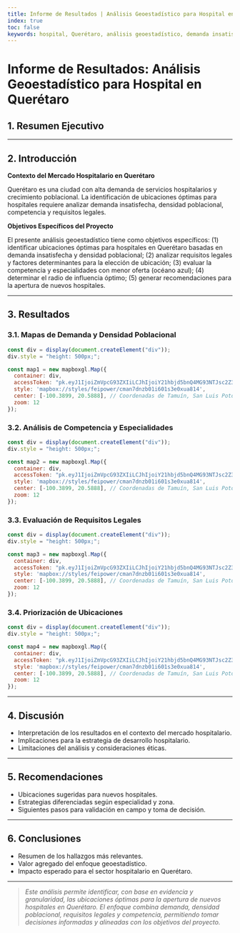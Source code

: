 ```yaml
---
title: Informe de Resultados | Análisis Geoestadístico para Hospital en Querétaro
index: true
toc: false
keywords: hospital, Querétaro, análisis geoestadístico, demanda insatisfecha, densidad poblacional, requisitos legales, competencia
---
```


# Informe de Resultados: Análisis Geoestadístico para Hospital en Querétaro

## 1. Resumen Ejecutivo

<!-- Breve descripción del objetivo, hallazgos principales y recomendaciones clave. -->

---

## 2. Introducción

**Contexto del Mercado Hospitalario en Querétaro**

Querétaro es una ciudad con alta demanda de servicios hospitalarios y crecimiento poblacional. La identificación de ubicaciones óptimas para hospitales requiere analizar demanda insatisfecha, densidad poblacional, competencia y requisitos legales.

**Objetivos Específicos del Proyecto**

El presente análisis geoestadístico tiene como objetivos específicos: (1) identificar ubicaciones óptimas para hospitales en Querétaro basadas en demanda insatisfecha y densidad poblacional; (2) analizar requisitos legales y factores determinantes para la elección de ubicación; (3) evaluar la competencia y especialidades con menor oferta (océano azul); (4) determinar el radio de influencia óptimo; (5) generar recomendaciones para la apertura de nuevos hospitales.

---

## 3. Resultados

### 3.1. Mapas de Demanda y Densidad Poblacional

<!-- Visualización de demanda insatisfecha y densidad poblacional. -->
```js
const div = display(document.createElement("div"));
div.style = "height: 500px;";

const map1 = new mapboxgl.Map({
  container: div,
  accessToken: "pk.eyJ1IjoiZmVpcG93ZXIiLCJhIjoiY21hbjd5bnQ4MG93NTJsc2Z3dzdzNnRiNiJ9.942M6p7lPTB0M2wU4p7cHg", 
  style: 'mapbox://styles/feipower/cman7dnzb01i601s3e0xua814',
  center: [-100.3899, 20.5888], // Coordenadas de Tamuín, San Luis Potosí, México
  zoom: 12
});
```

### 3.2. Análisis de Competencia y Especialidades

<!-- Mapas y tablas de competencia y especialidades con menor oferta. -->
```js
const div = display(document.createElement("div"));
div.style = "height: 500px;";

const map2 = new mapboxgl.Map({
  container: div,
  accessToken: "pk.eyJ1IjoiZmVpcG93ZXIiLCJhIjoiY21hbjd5bnQ4MG93NTJsc2Z3dzdzNnRiNiJ9.942M6p7lPTB0M2wU4p7cHg", 
  style: 'mapbox://styles/feipower/cman7dnzb01i601s3e0xua814',
  center: [-100.3899, 20.5888], // Coordenadas de Tamuín, San Luis Potosí, México
  zoom: 12
});
```

### 3.3. Evaluación de Requisitos Legales

<!-- Análisis de requisitos legales para ubicación de hospitales. -->
```js
const div = display(document.createElement("div"));
div.style = "height: 500px;";

const map3 = new mapboxgl.Map({
  container: div,
  accessToken: "pk.eyJ1IjoiZmVpcG93ZXIiLCJhIjoiY21hbjd5bnQ4MG93NTJsc2Z3dzdzNnRiNiJ9.942M6p7lPTB0M2wU4p7cHg", 
  style: 'mapbox://styles/feipower/cman7dnzb01i601s3e0xua814',
  center: [-100.3899, 20.5888], // Coordenadas de Tamuín, San Luis Potosí, México
  zoom: 12
});
```

### 3.4. Priorización de Ubicaciones

<!-- Tabla y mapa de ubicaciones con mayor potencial. -->
```js
const div = display(document.createElement("div"));
div.style = "height: 500px;";

const map4 = new mapboxgl.Map({
  container: div,
  accessToken: "pk.eyJ1IjoiZmVpcG93ZXIiLCJhIjoiY21hbjd5bnQ4MG93NTJsc2Z3dzdzNnRiNiJ9.942M6p7lPTB0M2wU4p7cHg", 
  style: 'mapbox://styles/feipower/cman7dnzb01i601s3e0xua814',
  center: [-100.3899, 20.5888], // Coordenadas de Tamuín, San Luis Potosí, México
  zoom: 12
});
```

---

## 4. Discusión

- Interpretación de los resultados en el contexto del mercado hospitalario.
- Implicaciones para la estrategia de desarrollo hospitalario.
- Limitaciones del análisis y consideraciones éticas.

---

## 5. Recomendaciones

- Ubicaciones sugeridas para nuevos hospitales.
- Estrategias diferenciadas según especialidad y zona.
- Siguientes pasos para validación en campo y toma de decisión.

---

## 6. Conclusiones

- Resumen de los hallazgos más relevantes.
- Valor agregado del enfoque geoestadístico.
- Impacto esperado para el sector hospitalario en Querétaro.

---

> _Este análisis permite identificar, con base en evidencia y granularidad, las ubicaciones óptimas para la apertura de nuevos hospitales en Querétaro. El enfoque combina demanda, densidad poblacional, requisitos legales y competencia, permitiendo tomar decisiones informadas y alineadas con los objetivos del proyecto._ 